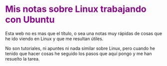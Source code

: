 # <FONT COLOR=#8B008B>Mis notas sobre Linux trabajando con Ubuntu</font>
Esta web no es mas que el título, o sea una notas muy rápidas de cosas que he ido viendo en Linux y que me resultan útiles.

No son tutoriales, ni apuntes ni nada similar sobre Linux, pero cuando he tenido que hacer cosas he seguido los pasos que aquí pongo y me han resuelto la tarea.
